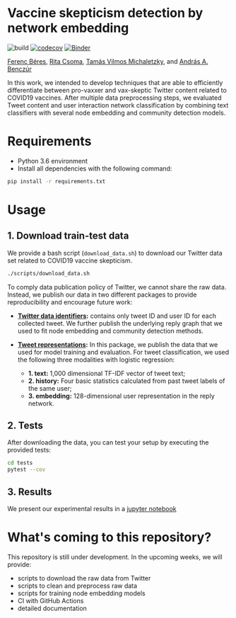# Vaccine skepticism detection by network embedding

![build](https://github.com/ferencberes/covid-vaccine-network/actions/workflows/main.yml/badge.svg)
[![codecov](https://codecov.io/gh/ferencberes/covid-vaccine-network/branch/main/graph/badge.svg?token=B2D3JHO2K3)](https://codecov.io/gh/ferencberes/covid-vaccine-network)
[![Binder](https://mybinder.org/badge_logo.svg)](https://mybinder.org/v2/gh/ferencberes/cid-vaccine-network/HEAD?filepath=ipython%2FVaxxerModelResults.ipynb)

[Ferenc Béres](https://github.com/ferencberes), [Rita Csoma](https://github.com/csomarita), [Tamás Vilmos Michaletzky](https://github.com/tmichaletzky), and [András A. Benczúr](https://mi.nemzetilabor.hu/people/andras-benczur)


In this work, we intended to develop techniques that are able to efficiently differentiate between pro-vaxxer and vax-skeptic Twitter content related to COVID19 vaccines. After multiple data preprocessing steps, we evaluated Tweet content and user interaction network classification by combining text classifiers with several node embedding and community detection
models.

# Requirements

- Python 3.6 environment
- Install all dependencies with the following command:

```bash
pip install -r requirements.txt
```

# Usage

## 1. Download train-test data

We provide a bash script (`download_data.sh`) to download our Twitter data set related to COVID19 vaccine skepticism.

```bash
./scripts/download_data.sh
```

To comply data publication policy of Twitter, we cannot share the raw data. Instead, we publish our data in two different packages to provide reproducibility and encourage future work:

- **[Twitter data identifiers]():** contains only tweet ID and user ID for each collected tweet. We further publish the underlying reply graph that we used to fit node embedding and community detection methods. 

- **[Tweet representations](http://info.ilab.sztaki.hu/~fberes/covid_vaccine_data/covid_vaxxer_representations_2021-09-24.zip):** In this package, we publish the data that we used for model training and evaluation. For tweet classification, we used the following three modalities with logistic regression:

   * **1. text:** 1,000 dimensional TF-IDF vector of tweet text;
   * **2. history:** Four basic statistics calculated from past tweet labels of the same user;
   * **3. embedding:** 128-dimensional user representation in the reply network.

## 2. Tests

After downloading the data, you can test your setup by executing the provided tests:

```bash
cd tests
pytest --cov
```

## 3. Results

We present our experimental results in a [jupyter notebook](ipython/VaxxerModelResults.ipynb)

# What's coming to this repository?

This repository is still under development. In the upcoming weeks, we will provide:
- scripts to download the raw data from Twitter
- scripts to clean and preprocess raw data
- scripts for training node embedding models
- CI with GitHub Actions
- detailed documentation
